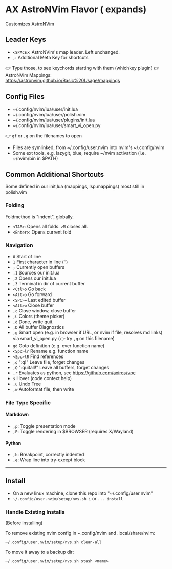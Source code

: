 # AX AstroNVim Flavor (<TAB> expands)

Customizes [AstroNVim](https://github.com/AstroNvim/AstroNvim)


## Leader Keys

- `<SPACE>`: AstroNVim's map leader. Left unchanged.
- `,`: Additional Meta Key for shortcuts

👉 Type those, to see keychords starting with them (whichkey plugin)
👉 AstroNVim Mappings: https://astronvim.github.io/Basic%20Usage/mappings

## Config Files

- ~/.config/nvim/lua/user/init.lua
- ~/.config/nvim/lua/user/polish.vim
- ~/.config/nvim/lua/user/plugins/init.lua
- ~/.config/nvim/lua/user/smart_vi_open.py

👉 `gf` or `,g` on the filenames to open

- Files are symlinked, from ~/.config/user.nvim into nvim's ~/.config/nvim
- Some ext tools, e.g. lazygit, blue, require ~/nvim activation (i.e. ~/nvim/bin in $PATH)

## Common Additional Shortcuts

Some defined in our init,lua (mappings, lsp.mappings) most still in polish.vim

### Folding

Foldmethod is "indent", globally.

- `<TAB>`: Opens all folds. `zM` closes all.
- `<Enter>`: Opens current fold
 
### Navigation

- `0`       Start of line
- `1`       First character in line (`^`)
- `;`       Currently open buffers
- `,1`      Sources our init.lua
- `,2`      Opens our init.lua
- `,3`      Terminal in dir of current buffer
- `<Ctl>o`  Go back 
- `<Alt>o`  Go forward
- `<SPC>↩️`  Last edited buffer
- `<Alt>w`  Close buffer
- `,c`      Close window, close buffer
- `,C`      Colors (theme picker)
- `,d`      Done, write quit.
- `,D`      All buffer Diagnostics
- `,g`      Smart open (e.g. in browser if URL, or nvim if file, resolves md links) via smart_vi_open.py (👉 try `,g` on this filename)
- `gd`      Goto definition (e.g. over function name)
- `<Spc>lr` Rename e.g. function name
- `<Spc>lR` Find references
- `,q`      ":q!" Leave file, forget changes
- `,Q`      ":quitall!" Leave all buffers, forget changes
- `,r`      Evaluates as python, see https://github.com/axiros/vpe
- `s`       Hover (code context help)
- `,u`      Undo Tree
- `,w`      Autoformat file, then write

### File Type Specific

#### Markdown

- `,p`: Toggle presentation mode
- `,P`: Toggle rendering in $BROWSER (requires X/Wayland)

#### Python

- `,b`: Breakpoint, correctly indented
- `,e`: Wrap line into try-except block 


---


## Install

- On a new linux machine, clone this repo into "~/.config/user.nvim"
- `~/.config/user.nvim/setup/nvs.sh i` or `... install`

### Handle Existing Installs

(Before installing)

To remove existing nvim config in ~.config/nvim and .local/share/nvim:

`~/.config/user.nvim/setup/nvs.sh clean-all` 

To move it away to a backup dir:

`~/.config/user.nvim/setup/nvs.sh stash <name>`
